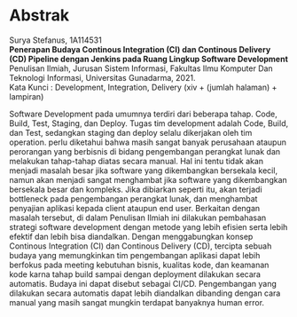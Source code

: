 # Abstrak

Surya Stefanus, 1A114531  
**Penerapan Budaya Continous Integration (CI) dan Continous Delivery (CD) Pipeline dengan Jenkins pada Ruang Lingkup Software Development**  
Penulisan Ilmiah, Jurusan Sistem Informasi, Fakultas Ilmu Komputer Dan Teknologi Informasi, Universitas Gunadarma, 2021.  
Kata Kunci : Development, Integration, Delivery
(xiv + (jumlah halaman) + lampiran)

Software Development pada umumnya terdiri dari beberapa tahap. Code, Build, Test, Staging, dan Deploy. Tugas tim development adalah Code, Build, dan Test, sedangkan staging dan deploy selalu dikerjakan oleh tim operation. perlu diketahui bahwa masih sangat banyak perusahaan ataupun perorangan yang berbisnis di bidang pengembangan perangkat lunak dan melakukan tahap-tahap diatas secara manual. Hal ini tentu tidak akan menjadi masalah besar jika software yang dikembangkan bersekala kecil, namun akan menjadi sangat menghambat jika software yang dikembangkan bersekala besar dan kompleks. Jika dibiarkan seperti itu, akan terjadi bottleneck pada pengembangan perangkat lunak, dan menghambat penyajian aplikasi kepada client ataupun end user. Berkaitan dengan masalah tersebut, di dalam Penulisan Ilmiah ini dilakukan pembahasan strategi software development dengan metode yang lebih efisien serta lebih efektif dan lebih bisa diandalkan. Dengan menggabungkan konsep Continous Integration (CI) dan Continous Delivery (CD), tercipta sebuah budaya yang memungkinkan tim pengembangan aplikasi dapat lebih berfokus pada meeting kebutuhan bisnis, kualitas kode, dan keamanan kode karna tahap build sampai dengan deployment dilakukan secara automatis. Budaya ini dapat disebut sebagai CI/CD. Pengembangan yang dilakukan secara automatis dapat lebih diandalkan dibanding dengan cara manual yang masih sangat mungkin terdapat banyaknya human error.
